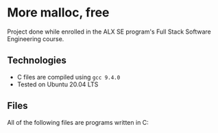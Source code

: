 # More malloc, free
Project done while enrolled in the ALX SE program's Full Stack Software Engineering course.

## Technologies
* C files are compiled using `gcc 9.4.0`
* Tested on Ubuntu 20.04 LTS

## Files
All of the following files are programs written in C:

